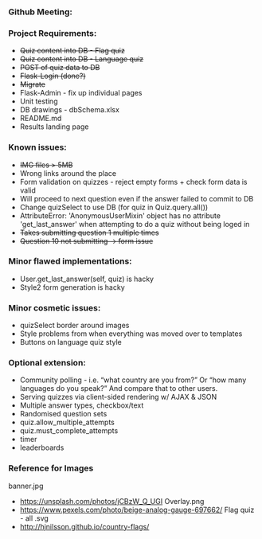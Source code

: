 ### Github Meeting:

### Project Requirements:
* <del>Quiz content into DB - Flag quiz
* <del>Quiz content into DB - Language quiz
* <del>POST of quiz data to DB
* <del>Flask-Login (done?)
* <del>Migrate
* Flask-Admin - fix up individual pages
* Unit testing
* DB drawings - dbSchema.xlsx
* README.md
* Results landing page

### Known issues:
* <del>IMG files > 5MB
* Wrong links around the place
* Form validation on quizzes - reject empty forms + check form data is valid
* Will proceed to next question even if the answer failed to commit to DB
* Change quizSelect to use DB (for quiz in Quiz.query.all())
* AttributeError: 'AnonymousUserMixin' object has no attribute 'get_last_answer' when attempting to do a quiz without being loged in
* <del>Takes submitting question 1 multiple times
* <del>Question 10 not submitting -> form issue

### Minor flawed implementations:
* User.get_last_answer(self, quiz) is hacky
* Style2 form generation is hacky

### Minor cosmetic issues:
* quizSelect border around images
* Style problems from when everything was moved over to templates
* Buttons on language quiz style

### Optional extension:
* Community polling - i.e. “what country are you from?” Or “how many languages do you speak?” And compare that to other users.
* Serving quizzes via client-sided rendering w/ AJAX & JSON
* Multiple answer types, checkbox/text
* Randomised question sets
* quiz.allow_multiple_attempts
* quiz.must_complete_attempts
* timer
* leaderboards

### Reference for Images
banner.jpg
- https://unsplash.com/photos/jCBzW_Q_UGI
Overlay.png
- https://www.pexels.com/photo/beige-analog-gauge-697662/
Flag quiz - all .svg
- http://hjnilsson.github.io/country-flags/